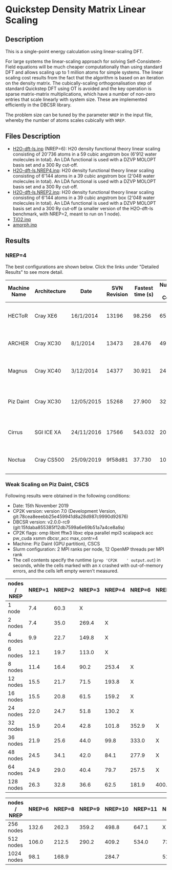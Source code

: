 # Quickstep Density Matrix Linear Scaling

## Description

This is a single-point energy calculation using linear-scaling DFT.

For large systems the linear-scaling approach for solving Self-Consistent-Field
equations will be much cheaper computationally than using standard DFT and allows
scaling up to 1 million atoms for simple systems. The linear scaling cost results
from the fact that the algorithm is based on an iteration on the density matrix.
The cubically-scaling orthogonalisation step of standard Quickstep DFT using OT
is avoided and the key operation is sparse matrix-matrix multiplications, which
have a number of non-zero entries that scale linearly with system size.
These are implemented efficiently in the DBCSR library.

The problem size can be tuned by the parameter `NREP` in the input file, whereby
the number of atoms scales cubically with `NREP`.

## Files Description

- [H2O-dft-ls.inp](H2O-dft-ls.inp) (NREP=6): H20 density functional theory
  linear scaling consisting of 20'736 atoms in a 59 cubic angstrom box (6'912
  water molecules in total). An LDA functional is used with a DZVP MOLOPT basis
  set and a 300 Ry cut-off.
- [H2O-dft-ls.NREP4.inp](H2O-dft-ls.NREP4.inp): H20 density functional theory
  linear scaling consisting of 6'144 atoms in a 39 cubic angstrom box (2'048
  water molecules in total). An LDA functional is used with a DZVP MOLOPT basis
  set and a 300 Ry cut-off.
- [H2O-dft-ls.NREP2.inp](H2O-dft-ls.NREP2.inp): H20 density functional theory
  linear scaling consisting of 6'144 atoms in a 39 cubic angstrom box (2'048
  water molecules in total). An LDA functional is used with a DZVP MOLOPT basis
  set and a 300 Ry cut-off (a smaller version of the H2O-dft-ls benchmark, with
  NREP=2, meant to run on 1 node).
- [TiO2.inp](TiO2.inp)
- [amorph.inp](amorph.inp)

## Results

### NREP=4

The best configurations are shown below.
Click the links under "Detailed Results" to see more detail.

<!-- markdownlint-disable MD013 -->

| Machine Name | Architecture | Date       | SVN Revision | Fastest time (s) | Number of Cores | Number of Threads                  | Detailed Results                                                              |
| ------------ | ------------ | ---------- | ------------ | ---------------- | --------------- | ---------------------------------- | ----------------------------------------------------------------------------- |
| HECToR       | Cray XE6     | 16/1/2014  | 13196        | 98.256           | 65536           | 8 OMP threads per MPI task         | [hector-h2o-dft-ls](https://www.cp2k.org/performance:hector-h2o-dft-ls)       |
| ARCHER       | Cray XC30    | 8/1/2014   | 13473        | 28.476           | 49152           | 4 OMP threads per MPI task         | [archer-h2o-dft-ls](https://www.cp2k.org/performance:archer-h2o-dft-ls)       |
| Magnus       | Cray XC40    | 3/12/2014  | 14377        | 30.921           | 24576           | 2 OMP threads per MPI task         | [magnus-h2o-dft-ls](https://www.cp2k.org/performance:magnus-h2o-dft-ls)       |
| Piz Daint    | Cray XC30    | 12/05/2015 | 15268        | 27.900           | 32768           | 2 OMP threads per MPI task, no GPU | [piz-daint-h2o-dft-ls](https://www.cp2k.org/performance:piz-daint-h2o-dft-ls) |
| Cirrus       | SGI ICE XA   | 24/11/2016 | 17566        | 543.032          | 2016            | 2 OMP threads per MPI task         | [cirrus-h2o-dft-ls](https://www.cp2k.org/performance:cirrus-h2o-dft-ls)       |
| Noctua       | Cray CS500   | 25/09/2019 | 9f58d81      | 37.730           | 10240           | 10 OMP threads per MPI task        | [noctua-h2o-dft-ls](https://www.cp2k.org/performance:noctua-h2o-dft-ls)       |

<!-- markdownlint-enable MD013 -->

### Weak Scaling on Piz Daint, CSCS

Following results were obtained in the following conditions:

- Date: 15th November 2019
- CP2K version: version 7.0 (Development Version, git:78cea8eeebb25e459941d8a28d987c9990d92676)
- DBCSR version: v2.0.0-rc9 (git:15fdaba855385f12db7599a6e69b51a7a4ce8a9a)
- CP2K flags: omp libint fftw3 libxc elpa parallel mpi3 scalapack acc pw_cuda
  xsmm dbcsr_acc max_contr=4
- Machine: Piz Daint (GPU partition), CSCS
- Slurm configuration: 2 MPI ranks per node, 12 OpenMP threads per MPI rank
- The cell contents specify the runtime (`grep 'CP2K    ' output.out`) in seconds,
  while the cells marked with an `X` crashed with out-of-memory errors, and the
  cells left empty weren't measured.

| nodes / NREP | NREP=1 | NREP=2 | NREP=3 | NREP=4 | NREP=6 | NREP=8 | NREP=9 |
| ------------ | ------ | ------ | ------ | ------ | ------ | ------ | ------ |
| 1 node       | 7.4    | 60.3   | X      |        |        |        |        |
| 2 nodes      | 7.4    | 35.0   | 269.4  | X      |        |        |        |
| 4 nodes      | 9.9    | 22.7   | 149.8  | X      |        |        |        |
| 6 nodes      | 12.1   | 19.7   | 113.0  | X      |        |        |        |
| 8 nodes      | 11.4   | 16.4   | 90.2   | 253.4  | X      |        |        |
| 12 nodes     | 15.5   | 21.7   | 71.5   | 193.8  | X      |        |        |
| 16 nodes     | 15.5   | 20.8   | 61.5   | 159.2  | X      |        |        |
| 24 nodes     | 22.0   | 24.7   | 51.8   | 130.2  | X      |        |        |
| 32 nodes     | 15.9   | 20.4   | 42.8   | 101.8  | 352.9  | X      |        |
| 36 nodes     | 21.9   | 25.6   | 44.0   | 99.8   | 333.0  | X      |        |
| 48 nodes     | 24.5   | 34.1   | 42.0   | 84.1   | 277.9  | X      |        |
| 64 nodes     | 24.9   | 29.0   | 40.4   | 79.7   | 257.5  | X      |        |
| 128 nodes    | 26.3   | 32.8   | 36.6   | 62.5   | 181.9  | 400.6  | X      |

<!-- markdownlint-disable MD013 -->

| nodes / NREP | NREP=6 | NREP=8 | NREP=9 | NREP=10 | NREP=11 | NREP=12 | NREP=13 | NREP=14 | NREP=16 | NREP=18 | NREP=19 | NREP=20 |
| ------------ | ------ | ------ | ------ | ------- | ------- | ------- | ------- | ------- | ------- | ------- | ------- | ------- |
| 256 nodes    | 132.6  | 262.3  | 359.2  | 498.8   | 647.1   | X       |         |         |         |         |         |         |
| 512 nodes    | 106.0  | 212.5  | 290.2  | 409.2   | 534.0   | 732.3   | 875.2   | 1030.1  | X       |         |         |         |
| 1024 nodes   | 98.1   | 168.9  |        | 284.7   |         | 510.8   |         | 786.5   | 1161.1  | 1607.3  | 1872.8  | X       |

<!-- markdownlint-enable MD013 -->
